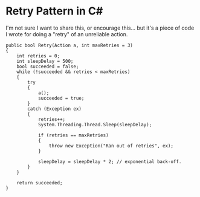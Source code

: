 ﻿# Retry Pattern in C#

I'm not sure I want to share this, or encourage this... but it's a piece of code I wrote for doing a "retry" of an unreliable action.

	public bool Retry(Action a, int maxRetries = 3)
	{
		int retries = 0;
		int sleepDelay = 500;
		bool succeeded = false;
		while (!succeeded && retries < maxRetries)
		{
			try
			{
				a();
				succeeded = true;
			}
			catch (Exception ex)
			{
				retries++;
				System.Threading.Thread.Sleep(sleepDelay);

				if (retries == maxRetries)
				{
					throw new Exception("Ran out of retries", ex);
				}

				sleepDelay = sleepDelay * 2; // exponential back-off.
			}
		}

		return succeeded;
	}
